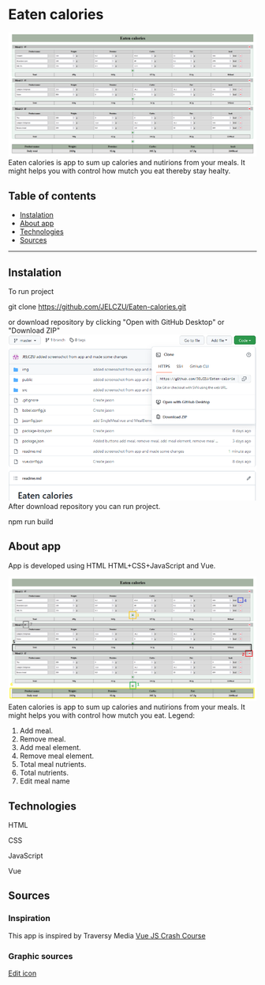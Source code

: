 # Eaten calories

![Overview](https://github.com/JELCZU/Eaten-calories/blob/master/img/Overview.PNG)
Eaten calories is app to sum up calories and nutirions from your meals. It might helps you with control how mutch you eat thereby stay healty.

## Table of contents

- [Instalation](#Instalation)
- [About app](#About-app)
- [Technologies](#Technologies)
- [Sources](#Sources)

---

## Instalation

To run project

git clone https://github.com/JELCZU/Eaten-calories.git

or download repository by clicking "Open with GitHub Desktop" or "Download ZIP"
![How to download](https://github.com/JELCZU/Eaten-calories/blob/master/img/How%20to%20download.PNG)
After download repository you can run project.

npm run build

## About app

App is developed using HTML HTML+CSS+JavaScript and Vue.

![How to play](https://github.com/JELCZU/Eaten-calories/blob/master/img/How%20to%20use.PNG)
Eaten calories is app to sum up calories and nutirions from your meals. It might helps you with control how mutch you eat.
Legend:

1. Add meal.
2. Remove meal.
3. Add meal element.
4. Remove meal element.
5. Total meal nutrients.
6. Total nutrients.
7. Edit meal name

## Technologies

HTML

CSS

JavaScript

Vue

## Sources

### Inspiration

This app is inspired by Traversy Media [ Vue JS Crash Course ](https://www.youtube.com/watch?v=qZXt1Aom3Cs&t=1840s)

### Graphic sources

[Edit icon](https://fontawesome.com/icons/pen-to-square?s=regular&f=classic)
